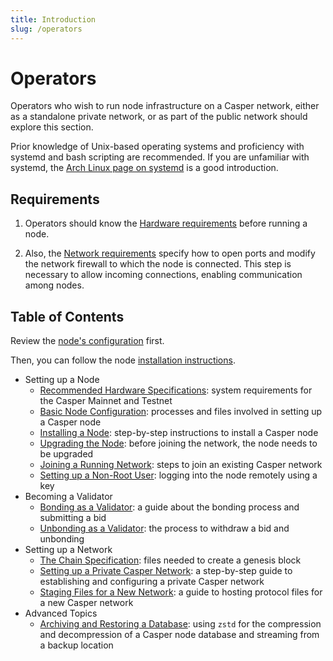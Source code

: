 ```yaml
---
title: Introduction
slug: /operators
---
```


# Operators

Operators who wish to run node infrastructure on a Casper network, either as a standalone private network, or as part of the public network should explore this section.

Prior knowledge of Unix-based operating systems and proficiency with systemd and bash scripting are recommended. If you are unfamiliar with systemd, the [Arch Linux page on systemd](https://wiki.archlinux.org/title/systemd) is a good introduction.

## Requirements

1. Operators should know the [Hardware requirements](./setup/hardware.md) before running a node.

2. Also, the [Network requirements](./setup/install-node.md/#network-requirements) specify how to open ports and modify the network firewall to which the node is connected. This step is necessary to allow incoming connections, enabling communication among nodes.

## Table of Contents

Review the [node's configuration](./setup/basic-node-configuration.md) first.

Then, you can follow the node [installation instructions](./setup/install-node.md).

- Setting up a Node
  - [Recommended Hardware Specifications](./setup/hardware.md): system requirements for the Casper Mainnet and Testnet
  - [Basic Node Configuration](./setup/basic-node-configuration.md): processes and files involved in setting up a Casper node
  - [Installing a Node](./setup/install-node.md): step-by-step instructions to install a Casper node
  - [Upgrading the Node](./setup/upgrade.md): before joining the network, the node needs to be upgraded
  - [Joining a Running Network](./setup/joining.md): steps to join an existing Casper network
  - [Setting up a Non-Root User](./setup/non-root-user.md): logging into the node remotely using a key
- Becoming a Validator
  - [Bonding as a Validator](./becoming-a-validator/bonding.md): a guide about the bonding process and submitting a bid
  - [Unbonding as a Validator](./becoming-a-validator/unbonding.md): the process to withdraw a bid and unbonding
- Setting up a Network
  - [The Chain Specification](./setup-network/chain-spec.md): files needed to create a genesis block
  - [Setting up a Private Casper Network](./setup-network/create-private.md): a step-by-step guide to establishing and configuring a private Casper network
  - [Staging Files for a New Network](./setup-network/staging-files-for-new-network.md): a guide to hosting protocol files for a new Casper network
- Advanced Topics
  - [Archiving and Restoring a Database](./advanced-topics/archiving-and-restoring.md): using `zstd` for the compression and decompression of a Casper node database and streaming from a backup location
   
